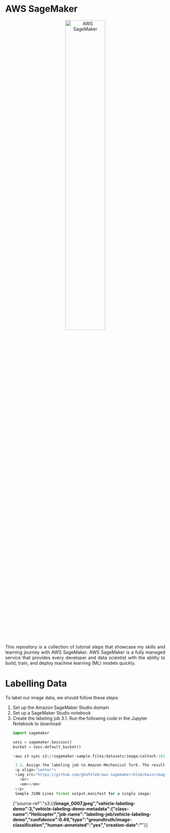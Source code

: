 # AWS SageMaker
<p align="center">
<img src="https://github.com/ghafeleb/aws-sagemaker/blob/main/images/aws_sagemaker_icon.png" width="50%" alt="AWS SageMaker"/>
  <br>
  <em></em>
</p>


<p align="justify">
This repository is a collection of tutorial steps that showcase my skills and learning journey with AWS SageMaker. AWS SageMaker is a fully managed service that provides every developer and data scientist with the ability to build, train, and deploy machine learning (ML) models quickly.
</p>

# Labelling Data 
To label our image data, we should follow these steps:
1. Set up the Amazon SageMaker Studio domain
2. Set up a SageMaker Studio notebook
3. Create the labeling job
   3.1. Run the following code in the Jupyter Notebook to download:
   ```python
   import sagemaker

   sess = sagemaker.Session()
   bucket = sess.default_bucket()

   !aws s3 sync s3://sagemaker-sample-files/datasets/image/caltech-101/inference/ s3://{bucket}/ground-truth-demo/images/

    3.2. Assign the labeling job to Amazon Mechanical Turk. The result for the sample data is:
    <p align="center">
    <img src="https://github.com/ghafeleb/aws-sagemaker/blob/main/images/labeling.png" width="50%" alt="Labeled data"/>
      <br>
      <em></em>
    </p>
    Sample JSON Lines format output.manifest for a single image:
    ```
    {"source-ref":"s3://****/image_0007.jpeg","vehicle-labeling-demo":3,"vehicle-labeling-demo-metadata":{"class-name":"Helicopter","job-name":"labeling-job/vehicle-labeling-demo","confidence":0.49,"type":"groundtruth/image-classification","human-annotated":"yes","creation-date":"****"}}
    ```
